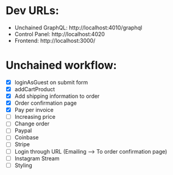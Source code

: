 # Dev URLs:

- Unchained GraphQL: http://localhost:4010/graphql
- Control Panel: http://localhost:4020
- Frontend: http://localhost:3000/

# Unchained workflow:

- [x] loginAsGuest on submit form
- [x] addCartProduct
- [x] Add shipping information to order
- [x] Order confirmation page
- [x] Pay per invoice
- [ ] Increasing price
- [ ] Change order
- [ ] Paypal
- [ ] Coinbase
- [ ] Stripe
- [ ] Login through URL (Emailing --> To order confirmation page)
- [ ] Instagram Stream
- [ ] Styling
